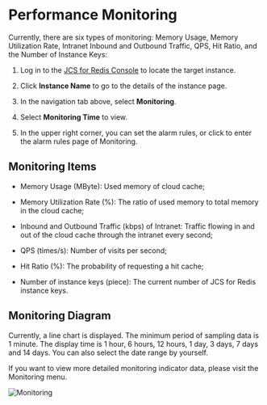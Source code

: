 # Performance Monitoring

Currently, there are six types of monitoring: Memory Usage, Memory Utilization Rate, Intranet Inbound and Outbound Traffic, QPS, Hit Ratio, and the Number of Instance Keys:

1. Log in to the [JCS for Redis Console](https://redis-console.jdcloud.com/redis) to locate the target instance.

2. Click **Instance Name** to go to the details of the instance page.

3. In the navigation tab above, select **Monitoring**.

4. Select **Monitoring Time** to view.

5. In the upper right corner, you can set the alarm rules, or click to enter the alarm rules page of Monitoring.


## Monitoring Items

- Memory Usage (MByte): Used memory of cloud cache;

- Memory Utilization Rate (%): The ratio of used memory to total memory in the cloud cache;

- Inbound and Outbound Traffic (kbps) of Intranet: Traffic flowing in and out of the cloud cache through the intranet every second;

- QPS (times/s): Number of visits per second;

- Hit Ratio (%): The probability of requesting a hit cache;

- Number of instance keys (piece): The current number of JCS for Redis instance keys.

## Monitoring Diagram

Currently, a line chart is displayed. The minimum period of sampling data is 1 minute. The display time is 1 hour, 6 hours, 12 hours, 1 day, 3 days, 7 days and 14 days. You can also select the date range by yourself.

If you want to view more detailed monitoring indicator data, please visit the Monitoring menu.

![Monitoring](https://github.com/jdcloudcom/en/blob/translationUse/image/Redis/monitor.PNG)
